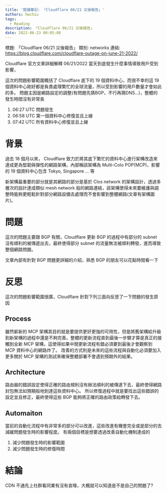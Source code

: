 ```yaml
---
title: '閱讀筆記: 「Cloudflare 06/21 災後報告」'
authors: hwchiu
tags:
  - Reading
description: 「Cloudflare 06/21 災後報告」
date: 2022-06-23 00:05:08
---
```


標題: 「Cloudflare 06/21 災後報告」
類別: networks
連結: https://blog.cloudflare.com/cloudflare-outage-on-june-21-2022/

Cloudflare 官方文章詳細解釋 06/21/2022 當天到底發生什麼事情導致用戶受到影響，

這次的問題影響範圍概括了 Cloudflare 底下的 19 個資料中心，而很不幸的這 19 個資料中心剛好都是負責處理繁忙的全球流量，所以受到影響的用戶數量才會如此的多。
問題主因是網路設定的調整(有問題先猜BGP，不行再猜DNS...)，整體的發生時間沒有非常長
1. 06:27 UTC 問題發生
2. 06:58 UTC 第一個資料中心修復並且上線
3. 07:42 UTC 所有資料中心修復並且上線 

# 背景

過去 18 個月以來， Cloudflare 致力於將其底下繁忙的資料中心進行架構改造來達成更為堅韌與彈性的網路架構，內部稱該架構為 Multi-Colo POP(MCP)，影響的 19 個資料中心包含 Tokyo, Singapore ... 等

新架構最重要的部分就是其網路的部分是基於 Clos network 的架構設計，透過多層次的設計達成類似 mesh network 般的網路連結，該架構使得未來要維護與調整時能夠更輕鬆針對部分網路設備去處理而不會影響到整體網路(文章有架構圖片)。

# 問題
這次的問題主要跟 BGP 有關，Cloudflare 更新 BGP 的過程中有部分的 subnet 沒有順利的被傳遞出去，最終使得部分 subnet 的流量無法被順利轉發，進而導致整個網路問題。

文章內部有針對 BGP 問題更詳細的介紹，熟悉 BGP 的朋友可以花點時間看一下

# 反思

這次的問題影響範圍很廣，Cloudflare 針對下列三面向反思了一下問題的發生原因

## Process
雖然嶄新的 MCP 架構其目的就是要提供更好更強的可用性，但是將舊架構給升級到新架構的過程中還是不夠完善。整體的更新流程直到最後一步驟才算是真正的接觸到全新 MCP 架構，這使得如果中間更新流程有錯必須要到最後才會觀察到 MCP 資料中心的網路炸了。
改善的方式則是未來的這些流程與自動化必須要加入更多關於 MCP 架構的測試來確保整體部署不會遇到預期外的結果。

## Architecture
路由器的錯誤設定使得正確的路由規則沒有辦法順利的被傳達下去，最終使得網路封包無法如預期般地到達這些資料中心。
所以修復過程中就是要找出這些錯誤的設定並且修正，最終使得這些 BGP 能夠將正確的路由政策給轉發下去。

## Automaiton
當前的自動化流程中有非常多的部分可以改進，這些改進有機會完全或是部分的去減緩問題發生時的影響程度。
有兩個目標是想要透過改善自動化機制達成的
1. 減少問題發生時的影響範圍
2. 減少問題發生時的修復時間

# 結論
CDN 不通先上社群看同業有沒有哀嚎，大概就可以知道是不是自己的問題了?

